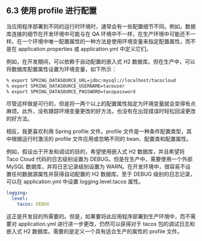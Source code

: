 ## 6.3 使用 profile 进行配置

当应用程序部署到不同的运行时环境时，通常会有一些配置细节不同。例如，数据库连接的细节在开发环境中可能与在 QA 环境中不一样，在生产环境中可能还不一样。在一个环境中唯一配置属性的一种方法是使用环境变量来指定配置属性，而不是在 application.properties 或 application.yml 中定义它们。

例如，在开发期间，可以依赖于自动配置的嵌入式 H2 数据库。但在生产中，可以将数据库配置属性设置为环境变量，如下所示：

```bash
% export SPRING_DATASOURCE_URL=jdbc:mysql://localhost/tacocloud
% export SPRING_DATASOURCE_USERNAME=tacouser
% export SPRING_DATASOURCE_PASSWORD=tacopassword
```

尽管这样做是可行的，但是将一两个以上的配置属性指定为环境变量就会变得有点麻烦。此外，没有跟踪环境变量更改的好方法，也没有在出现错误时轻松回滚更改的好方法。

相反，我更喜欢利用 Spring profile 文件。profile 文件是一种条件配置类型，其中根据运行时激活的 profile 文件应用或忽略不同的 bean、配置类和配置属性。

例如，假设出于开发和调试的目的，希望使用嵌入式 H2 数据库，并且希望将 Taco Cloud 代码的日志级别设置为 DEBUG。但是在生产中，需要使用一个外部 MySQL 数据库，并将日志记录级别设置为 WARN。在开发环境中，很容易不设置任何数据源属性并获得自动配置的 H2 数据库。至于 DEBUG 级别的日志记录，可以在 application.yml 中设置 logging.level.tacos 属性。

```yaml
logging:
  level:
    tacos: DEBUG
```

这正是开发目的所需要的。但是，如果要将此应用程序部署到生产环境中，而不需要对 application.yml 进行进一步更改，仍然可以获得对于 tacos 包的调试日志和嵌入式 H2 数据库。需要的是定义一个具有适合生产的属性的 profile 文件。


